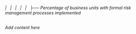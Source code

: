 ###### |   |   |   |   |   ├── Percentage of business units with formal risk management processes implemented

*Add content here*